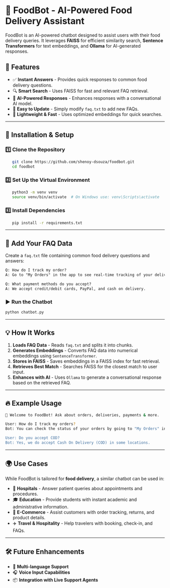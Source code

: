 # 🍔 FoodBot - AI-Powered Food Delivery Assistant

FoodBot is an AI-powered chatbot designed to assist users with their food delivery queries. It leverages **FAISS** for efficient similarity search, **Sentence Transformers** for text embeddings, and **Ollama** for AI-generated responses.

## 🚀 Features

- ✅ **Instant Answers** - Provides quick responses to common food delivery questions.
- 🔍 **Smart Search** - Uses FAISS for fast and relevant FAQ retrieval.
- 🤖 **AI-Powered Responses** - Enhances responses with a conversational AI model.
- 📄 **Easy to Update** - Simply modify `faq.txt` to add new FAQs.
- 🏃️ **Lightweight & Fast** - Uses optimized embeddings for quick searches.

---

## 👥 Installation & Setup

### 1️⃣ Clone the Repository
```bash
   git clone https://github.com/shenoy-dsouza/foodbot.git
   cd foodbot
```

### 2️⃣ Set Up the Virtual Environment
```bash
   python3 -m venv venv
   source venv/bin/activate  # On Windows use: venv\Scripts\activate
```

### 3️⃣ Install Dependencies
```bash
   pip install -r requirements.txt
```

---

## 📅 Add Your FAQ Data
Create a `faq.txt` file containing common food delivery questions and answers:
```txt
Q: How do I track my order?
A: Go to "My Orders" in the app to see real-time tracking of your delivery.  

Q: What payment methods do you accept?
A: We accept credit/debit cards, PayPal, and cash on delivery.
```

### ▶️ Run the Chatbot
```bash
python chatbot.py
```

---

## 💡 How It Works

1. **Loads FAQ Data** - Reads `faq.txt` and splits it into chunks.
2. **Generates Embeddings** - Converts FAQ data into numerical embeddings using `SentenceTransformer`.
3. **Stores in FAISS** - Saves embeddings in a FAISS index for fast retrieval.
4. **Retrieves Best Match** - Searches FAISS for the closest match to user input.
5. **Enhances with AI** - Uses `Ollama` to generate a conversational response based on the retrieved FAQ.

---

## 🔥 Example Usage
```bash
🤖 Welcome to FoodBot! Ask about orders, deliveries, payments & more.

User: How do I track my orders?
Bot: You can check the status of your orders by going to "My Orders" in the app, where you'll see real-time tracking information.

User: Do you accept COD?   
Bot: Yes, we do accept Cash On Delivery (COD) in some locations.
```

---

## 🌍 Use Cases
While FoodBot is tailored for **food delivery**, a similar chatbot can be used in:

- 🏥 **Hospitals** - Answer patient queries about appointments and procedures.
- 🎓 **Education** - Provide students with instant academic and administrative information.
- 🛒 **E-Commerce** - Assist customers with order tracking, returns, and product details.
- ✈️ **Travel & Hospitality** - Help travelers with booking, check-in, and FAQs.

---

## 🛠️ Future Enhancements
- 🔄 **Multi-language Support**
- 🎧 **Voice Input Capabilities**
- 📦 **Integration with Live Support Agents**

